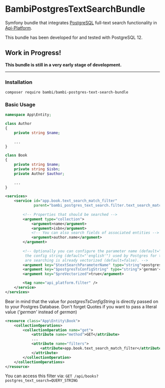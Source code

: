# BambiPostgresTextSearchBundle

Symfony bundle that integrates [PostgreSQL](https://www.postgresql.org/)
full-text search functionality in [Api-Platform](https://api-platform.com/).

This bundle has been developed for and tested with PostgreSQL 12.

## Work in Progress!
__This bundle is still in a very early stage of development.__

---

### Installation
`composer require bambi/bambi-postgres-text-search-bundle`

### Basic Usage
```php
namespace App\Entity;

class Author
{
    private string $name;
    
    ...
}

class Book
{
    private string $name;
    private string $isbn;
    private Author $author;
    
    ...
}
```
```xml
<services>
    <service id="app.book.text_search_match_filter"
             parent="bambi_postgres_text_search.filter.text_search_match_filter">
        
        <!-- Properties that should be searched -->
        <argument type="collection">
            <argument>name</argument>
            <argument>isbn</argument>
            <!-- You can also search fields of associated entities -->
            <argument>author.name</argument>
        </argument>
        
        <!-- Optionally you can configure the parameter name (default="ts_query") for the for the API,
         the config string (default="'english'") used by Postgres for text search and if the column you
         are searching is already vectorized (default=false). -->
        <argument key="$textSearchParameterName" type="string">postgres_text_search</argument>
        <argument key="$postgresTsConfigString" type="string">'german'</argument>
        <argument key="$preVectorized">true</argument>

        <tag name="api_platform.filter" />
    </service>
</services>
```
Bear in mind that the value for _postgresTsConfigString_ is directly passed on to your Postgres Database. Don't forget Quotes if you want to pass a literal value (_'german'_ instead of _german_)
```xml
<resource class="App\Entity\Book">
    <collectionOperations>
        <collectionOperation name="get">
            <attribute name="method">GET</attribute>
            ...
            <attribute name="filters">
                <attribute>app.book.text_search_match_filter</attribute>
            </attribute>
        </collectionOperation>
    </collectionOperations>
</resource>
```
You can access this filter via:
`GET /api/books?postgres_text_search=QUERY_STRING`